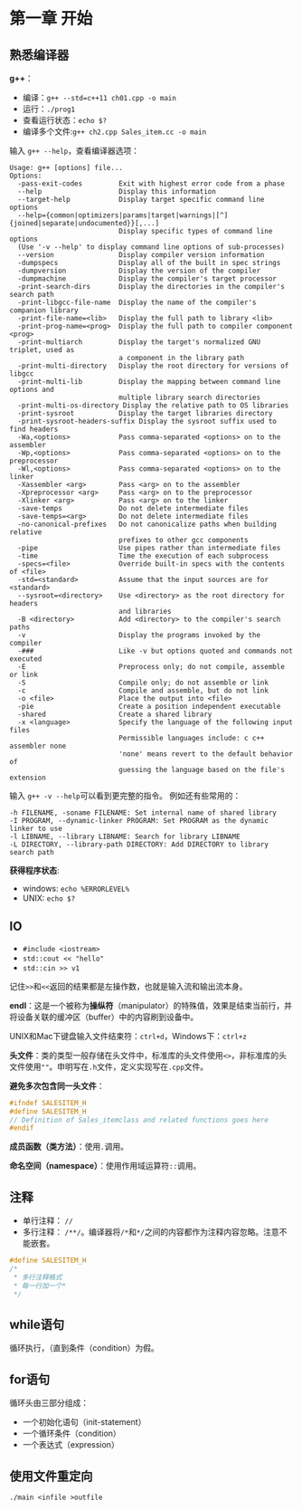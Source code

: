# 第一章 开始

## 熟悉编译器

**g++**：

- 编译：`g++ --std=c++11 ch01.cpp -o main`
- 运行：`./prog1`
- 查看运行状态：`echo $?`
- 编译多个文件:`g++ ch2.cpp Sales_item.cc -o main`

输入 `g++ --help`，查看编译器选项：

```
Usage: g++ [options] file...
Options:
  -pass-exit-codes         Exit with highest error code from a phase
  --help                   Display this information
  --target-help            Display target specific command line options
  --help={common|optimizers|params|target|warnings|[^]{joined|separate|undocumented}}[,...]
                           Display specific types of command line options
  (Use '-v --help' to display command line options of sub-processes)
  --version                Display compiler version information
  -dumpspecs               Display all of the built in spec strings
  -dumpversion             Display the version of the compiler
  -dumpmachine             Display the compiler's target processor
  -print-search-dirs       Display the directories in the compiler's search path
  -print-libgcc-file-name  Display the name of the compiler's companion library
  -print-file-name=<lib>   Display the full path to library <lib>
  -print-prog-name=<prog>  Display the full path to compiler component <prog>
  -print-multiarch         Display the target's normalized GNU triplet, used as
                           a component in the library path
  -print-multi-directory   Display the root directory for versions of libgcc
  -print-multi-lib         Display the mapping between command line options and
                           multiple library search directories
  -print-multi-os-directory Display the relative path to OS libraries
  -print-sysroot           Display the target libraries directory
  -print-sysroot-headers-suffix Display the sysroot suffix used to find headers
  -Wa,<options>            Pass comma-separated <options> on to the assembler
  -Wp,<options>            Pass comma-separated <options> on to the preprocessor
  -Wl,<options>            Pass comma-separated <options> on to the linker
  -Xassembler <arg>        Pass <arg> on to the assembler
  -Xpreprocessor <arg>     Pass <arg> on to the preprocessor
  -Xlinker <arg>           Pass <arg> on to the linker
  -save-temps              Do not delete intermediate files
  -save-temps=<arg>        Do not delete intermediate files
  -no-canonical-prefixes   Do not canonicalize paths when building relative
                           prefixes to other gcc components
  -pipe                    Use pipes rather than intermediate files
  -time                    Time the execution of each subprocess
  -specs=<file>            Override built-in specs with the contents of <file>
  -std=<standard>          Assume that the input sources are for <standard>
  --sysroot=<directory>    Use <directory> as the root directory for headers
                           and libraries
  -B <directory>           Add <directory> to the compiler's search paths
  -v                       Display the programs invoked by the compiler
  -###                     Like -v but options quoted and commands not executed
  -E                       Preprocess only; do not compile, assemble or link
  -S                       Compile only; do not assemble or link
  -c                       Compile and assemble, but do not link
  -o <file>                Place the output into <file>
  -pie                     Create a position independent executable
  -shared                  Create a shared library
  -x <language>            Specify the language of the following input files
                           Permissible languages include: c c++ assembler none
                           'none' means revert to the default behavior of
                           guessing the language based on the file's extension

```

输入 `g++ -v --help`可以看到更完整的指令。
例如还有些常用的：
```
-h FILENAME, -soname FILENAME: Set internal name of shared library
-I PROGRAM, --dynamic-linker PROGRAM: Set PROGRAM as the dynamic linker to use
-l LIBNAME, --library LIBNAME: Search for library LIBNAME
-L DIRECTORY, --library-path DIRECTORY: Add DIRECTORY to library search path
```

**获得程序状态**:

- windows: ``echo %ERRORLEVEL%``
- UNIX: ``echo $?``

## IO

- ```#include <iostream>```
- ```std::cout << "hello"```
- ```std::cin >> v1```

记住`>>`和`<<`返回的结果都是左操作数，也就是输入流和输出流本身。

**endl**：这是一个被称为**操纵符**（manipulator）的特殊值，效果是结束当前行，并将设备关联的缓冲区（buffer）中的内容刷到设备中。

UNIX和Mac下键盘输入文件结束符：`ctrl+d`，Windows下：`ctrl+z`

**头文件**：类的类型一般存储在头文件中，标准库的头文件使用`<>`，非标准库的头文件使用`""`。申明写在`.h`文件，定义实现写在`.cpp`文件。

**避免多次包含同一头文件**：

```cpp
#ifndef SALESITEM_H
#define SALESITEM_H
// Definition of Sales_itemclass and related functions goes here
#endif
```

**成员函数（类方法）**：使用`.`调用。

**命名空间（namespace）**：使用作用域运算符`::`调用。

## 注释

- 单行注释： `//`
- 多行注释： `/**/`。编译器将`/*`和`*/`之间的内容都作为注释内容忽略。注意不能嵌套。
```cpp
#define SALESITEM_H
/*
 * 多行注释格式
 * 每一行加一个*
 */
```

## while语句

循环执行，（直到条件（condition）为假。

## for语句

循环头由三部分组成：

- 一个初始化语句（init-statement）
- 一个循环条件（condition）
- 一个表达式（expression）

## 使用文件重定向

``./main <infile >outfile``

